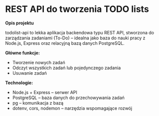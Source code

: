 # REST API do tworzenia TODO lists

**Opis projektu**

todolist-api to lekka aplikacja backendowa typu REST API, stworzona do zarządzania zadaniami (To-Do) – idealna jako baza do nauki pracy z Node.js, Express oraz relacyjną bazą danych PostgreSQL.

**Główne funkcje:**

- Tworzenie nowych zadań
- Odczyt wszystkich zadań lub pojedynczego zadania
- Usuwanie zadań

**Technologie:**

- Node.js + Express – serwer API
- PostgreSQL – baza danych do przechowywania zadań
- pg – komunikacja z bazą
- dotenv, cors, nodemon – narzędzia wspomagające rozwój
